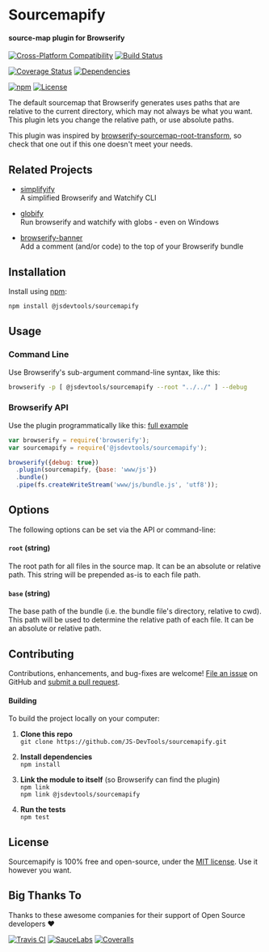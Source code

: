 Sourcemapify
============================
#### source-map plugin for Browserify

[![Cross-Platform Compatibility](https://jstools.dev/img/badges/os-badges.svg)](https://github.com/JS-DevTools/sourcemapify/blob/master/.github/workflows/CI-CD.yaml)
[![Build Status](https://github.com/JS-DevTools/sourcemapify/workflows/CI-CD/badge.svg)](https://github.com/JS-DevTools/sourcemapify/blob/master/.github/workflows/CI-CD.yaml)

[![Coverage Status](https://coveralls.io/repos/github/JS-DevTools/sourcemapify/badge.svg?branch=master)](https://coveralls.io/github/JS-DevTools/sourcemapify?branch=master)
[![Dependencies](https://david-dm.org/JS-DevTools/sourcemapify.svg)](https://david-dm.org/JS-DevTools/sourcemapify)

[![npm](https://img.shields.io/npm/v/@jsdevtools/sourcemapify.svg)](https://www.npmjs.com/package/@jsdevtools/sourcemapify)
[![License](https://img.shields.io/npm/l/@jsdevtools/sourcemapify.svg)](LICENSE)


The default sourcemap that Browserify generates uses paths that are relative to the current directory, which may not always be what you want. This plugin lets you change the relative path, or use absolute paths.

This plugin was inspired by [browserify-sourcemap-root-transform](https://github.com/blackberry/browserify-sourcemap-root-transform), so check that one out if this one doesn't meet your needs.


Related Projects
--------------------------
- [simplifyify](https://jstools.dev/simplifyify)<br>
  A simplified Browserify and Watchify CLI

- [globify](https://jstools.dev/globify)<br>
  Run browserify and watchify with globs - even on Windows

- [browserify-banner](https://jstools.dev/browserify-banner)<br>
  Add a comment (and/or code) to the top of your Browserify bundle



Installation
--------------------------
Install using [npm](https://docs.npmjs.com/about-npm/):

```bash
npm install @jsdevtools/sourcemapify
```


Usage
--------------------------
### Command Line
Use Browserify's sub-argument command-line syntax, like this:

```bash
browserify -p [ @jsdevtools/sourcemapify --root "../../" ] --debug
```

### Browserify API
Use the plugin programmatically like this:  [full example](test/api.js)

```javascript
var browserify = require('browserify');
var sourcemapify = require('@jsdevtools/sourcemapify');

browserify({debug: true})
  .plugin(sourcemapify, {base: 'www/js'})
  .bundle()
  .pipe(fs.createWriteStream('www/js/bundle.js', 'utf8'));
```


Options
--------------------------
The following options can be set via the API or command-line:

#### `root` (string)
The root path for all files in the source map. It can be an absolute or relative path. This string will be prepended as-is to each file path.

#### `base` (string)
The base path of the bundle (i.e. the bundle file's directory, relative to cwd). This path will be used to determine the relative path of each file. It can be an absolute or relative path.



Contributing
--------------------------
Contributions, enhancements, and bug-fixes are welcome!  [File an issue](https://github.com/JS-DevTools/sourcemapify/issues) on GitHub and [submit a pull request](https://github.com/JS-DevTools/sourcemapify/pulls).

#### Building
To build the project locally on your computer:

1. __Clone this repo__<br>
`git clone https://github.com/JS-DevTools/sourcemapify.git`

2. __Install dependencies__<br>
`npm install`

3. __Link the module to itself__ (so Browserify can find the plugin)<br>
`npm link`<br>
`npm link @jsdevtools/sourcemapify`

4. __Run the tests__<br>
`npm test`



License
--------------------------
Sourcemapify is 100% free and open-source, under the [MIT license](LICENSE). Use it however you want.


Big Thanks To
--------------------------
Thanks to these awesome companies for their support of Open Source developers ❤

[![Travis CI](https://jstools.dev/img/badges/travis-ci.svg)](https://travis-ci.com)
[![SauceLabs](https://jstools.dev/img/badges/sauce-labs.svg)](https://saucelabs.com)
[![Coveralls](https://jstools.dev/img/badges/coveralls.svg)](https://coveralls.io)
